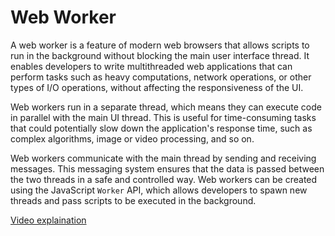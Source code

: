 # Web Worker 
A web worker is a feature of modern web browsers that allows scripts to run in the background without blocking the main user interface thread. It enables developers to write multithreaded web applications that can perform tasks such as heavy computations, network operations, or other types of I/O operations, without affecting the responsiveness of the UI.

Web workers run in a separate thread, which means they can execute code in parallel with the main UI thread. This is useful for time-consuming tasks that could potentially slow down the application's response time, such as complex algorithms, image or video processing, and so on.

Web workers communicate with the main thread by sending and receiving messages. This messaging system ensures that the data is passed between the two threads in a safe and controlled way. Web workers can be created using the JavaScript `Worker` API, which allows developers to spawn new threads and pass scripts to be executed in the background.

[Video explaination](https://www.youtube.com/watch?v=Gcp7triXFjg)